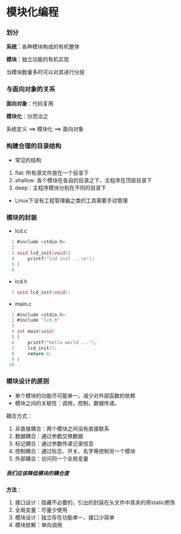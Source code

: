 # 模块化编程



### 划分

**系统**：各种模块构成的有机整体

**模块**：独立功能的有机实现

当模块数量多时可以对其进行分层



### 与面向对象的关系

**面向对象**：代码复用

**模块化**：分而治之

系统定义 ==> 模块化 ==> 面向对象



### 构建合理的目录结构

+ 常见的结构

1. flat: 所有源文件放在一个目录下
2. shallow: 各个模块在各自的目录之下，主程序在顶层目录下
3. deep：主程序模块分别在不同的目录下



+ Linux下没有工程管理器之类的工具需要手动管理



### 模块的封装

+ lcd.c

```C
  1 #include <stdio.h>                                                                    
  2 
  3 void lcd_init(void){
  4     printf("lcd init ...\n");
  5 }
  6 

```

+ lcd.h

```C
  1 void lcd_init(void);   
```

+ main.c

```C
  1 #include <stdio.h>                                                                    
  2 #include "lcd.h"
  3 
  4 int main(void)
  5 {
  6     printf("hello world ...");
  7     lcd_init();
  8     return 0;
  9 }
 10 

```

### 模块设计的原则

+ 单个模块的功能尽可能单一，减少对外部函数的依赖
+ 模块之间的关联性：调用，控制，数据传递。

耦合方式：

1. 非直接耦合：两个模块之间没有直接联系
2. 数据耦合：通过参数交换数据
3. 标记耦合：通过参数传递记录信息
4. 控制耦合：通过标志、开关、名字等控制另一个模块
5. 外部耦合：访问同一个全局变量



##### 我们应该降低模块的耦合度

**方法**：

1. 接口设计：隐藏不必要的，引出的封装在头文件中其余的用static修饰
2. 全局变量：尽量少使用
3. 模块设计：独立存在功能单一，接口少简单
4. 模块依赖：单向调用
